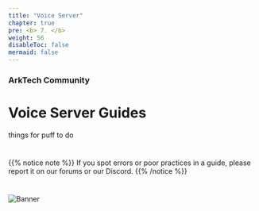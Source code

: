```yaml
---
title: "Voice Server" 
chapter: true
pre: <b> 7. </b>
weight: 56
disableToc: false
mermaid: false
---
```



### ArkTech Community
# Voice Server Guides

things for puff to do

# 
{{% notice note %}}
If you spot errors or poor practices in a guide, please report it on our forums or our Discord.
{{% /notice %}}

#
![Banner](/images/fishy.gif)